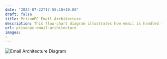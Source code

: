 ```yaml
---
date: "2024-07-22T17:50:10+10:00"
draft: false
title: PrisonPC Email Architecture
description: This flow-chart diagram illustrates how email is handled through PrisonPC, and the flexibility afforded to correctional staff.
url: prisonpc-email-architecture
images:
-
---
```


![Email Architecture Diagram](../images/prisonpc_email_architecture_diagram.png)

